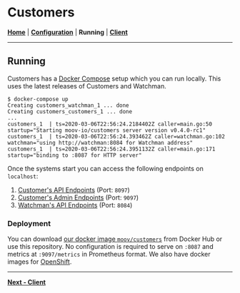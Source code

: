 # Customers
**[Home](README.md)** | **[Configuration](configuration.md)** | **Running** | **[Client](https://github.com/moov-io/customers/blob/master/pkg/client/README.md)**

--- 

## Running

Customers has a [Docker Compose](https://docs.docker.com/compose/gettingstarted/) setup which you can run locally. This uses the latest releases of Customers and Watchman.

```
$ docker-compose up
Creating customers_watchman_1 ... done
Creating customers_customers_1 ... done
...
customers_1  | ts=2020-03-06T22:56:24.2184402Z caller=main.go:50 startup="Starting moov-io/customers server version v0.4.0-rc1"
customers_1  | ts=2020-03-06T22:56:24.393462Z caller=watchman.go:102 watchman="using http://watchman:8084 for Watchman address"
customers_1  | ts=2020-03-06T22:56:24.3951132Z caller=main.go:171 startup="binding to :8087 for HTTP server"
```

Once the systems start you can access the following endpoints on `localhost`:
1. [Customer's API Endpoints](https://moov-io.github.io/customers/api/) (Port: `8097`)
1. [Customer's Admin Endpoints](https://moov-io.github.io/customers/admin/) (Port: `9097`)
1. [Watchman's API Endpoints](https://moov-io.github.io/watchman/api) (Port: `8084`)


### Deployment

You can download [our docker image `moov/customers`](https://hub.docker.com/r/moov/customers/) from Docker Hub or use this repository. No configuration is required to serve on `:8087` and metrics at `:9097/metrics` in Prometheus format. We also have docker images for [OpenShift](https://quay.io/repository/moov/customers?tab=tags).

---
**[Next - Client](https://github.com/moov-io/customers/blob/master/pkg/client/README.md)**
